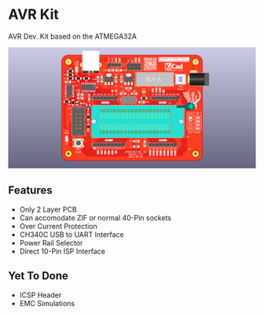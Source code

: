 
# AVR Kit

AVR Dev. Kit based on the ATMEGA32A

![Logo](https://github.com/Morad-T/EXOTIC-AVR-Kit/blob/main/%5BEXOTIC%5DAVRKit.png)

## Features

- Only 2 Layer PCB
- Can accomodate ZIF or normal 40-Pin sockets
- Over Current Protection
- CH340C USB to UART Interface
- Power Rail Selector
- Direct 10-Pin ISP Interface

## Yet To Done

- ICSP Header
- EMC Simulations
